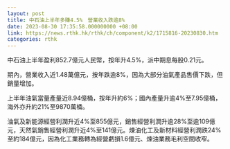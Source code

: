 ```yaml
---
layout: post
title: 中石油上半年多賺4.5%　營業收入跌逾8%
date: 2023-08-30 17:35:58.000000000 +08:00
link: https://news.rthk.hk/rthk/ch/component/k2/1715816-20230830.htm
categories: rthk
---
```


中石油上半年盈利852.7億元人民幣，按年升4.5%，派中期息每股0.21元。

期內，營業收入近1.48萬億元，按年跌逾8%，因為大部分油氣產品售價下跌，但銷量增加。

上半年油氣當量產量近8.94億桶，按年升約6%；國內產量升逾4%至7.95億桶，海外亦升約21%至9870萬桶。

油氣及新能源經營利潤升近4%至855億元，銷售經營利潤升逾28%至逾109億元，天然氣銷售經營利潤升近4%至141億元。煉油化工及新材料經營利潤跌24%至約184億元，因為化工業務轉為經營虧損1.6億元、煉油業務毛利空間收窄。
